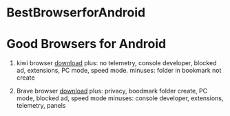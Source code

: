 # BestBrowserforAndroid

# Good Browsers for Android

1. kiwi browser [download](https://play.google.com/store/apps/details?id=com.kiwibrowser.browser)
plus:
no telemetry, console developer, blocked ad, extensions, PC mode, speed mode.
minuses:
folder in bookmark not create

2. Brave browser [download](https://play.google.com/store/apps/details?id=com.brave.browser)
plus:
privacy, boodmark folder create, PC mode, blocked ad, speed mode
minuses:
console developer, extensions, telemetry, panels
